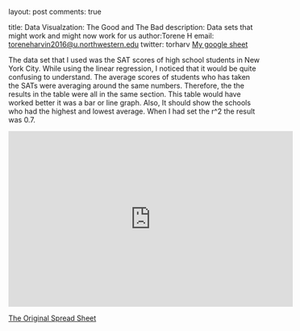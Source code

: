 layout: post
comments: true

title: Data Visualzation: The Good and The Bad 
description: Data sets that might work and might now work for us
author:Torene H 
email: toreneharvin2016@u.northwestern.edu
twitter: torharv
<a href="https://docs.google.com/spreadsheets/d/1G9mr-Z5NMv1IPUiKXmU1ohaMvre0pKBY3pWBfAu70Ms/edit?usp=sharing">My google sheet</a>

The data set that I used was the SAT scores of high school students in New York City. While using the linear regression, I noticed that it would be quite confusing to understand. The average scores of students who has taken the SATs were averaging around the same numbers. Therefore, the the results in the table were all in the same section. This table would have worked better it was a bar or line graph. Also, It  should show the schools who had the highest and lowest average. When I had set the r^2 the result was 0.7.  


<iframe width="563.611859838275" height="348.5" seamless frameborder="0" scrolling="no" src="https://docs.google.com/spreadsheets/d/1G9mr-Z5NMv1IPUiKXmU1ohaMvre0pKBY3pWBfAu70Ms/pubchart?oid=1668181229&amp;format=interactive"></iframe>

<a href="https://data.cityofnewyork.us/Education/SAT-Results/f9bf-2cp4">The Original Spread Sheet</a>


